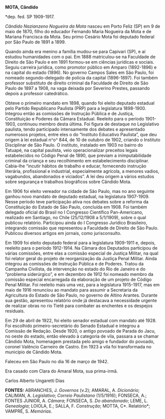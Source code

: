 **MOTA, Cândido**

\*dep. fed. SP 1909-1917.

*Cândido Nazianzeno Nogueira da Mota* nasceu em Porto Feliz (SP) em 9 de
maio de 1870, filho do educador Fernando Maria Nogueira da Mota e de
Mariana Francisca da Mota. Seu primo Cesário Mota foi deputado federal
por São Paulo de 1891 a 1899.

Quando ainda era menino a família mudou-se para Capivari (SP), e aí
estudou humanidades com o pai. Em 1888 matriculou-se na Faculdade de
Direito de São Paulo e em 1891 formou-se em ciências jurídicas e
sociais. Seguiu carreira jurídica, como promotor público em Amparo
(1892-1896) e na capital do estado (1896). No governo Campos Sales em
São Paulo, foi nomeado segundo-delegado de polícia da capital
(1896-1897). Foi também professor substituto de direito criminal da
Faculdade de Direito de São Paulo de 1897 a 1908, na vaga deixada por
Severino Prestes, passando depois a professor catedrático.

Obteve o primeiro mandato em 1898, quando foi eleito deputado estadual
pelo Partido Republicano Paulista (PRP) para a legislatura 1898-1900.
Integrou então as comissões de Instrução Pública e de Justiça,
Constituição e Poderes da Câmara Estadual. Reeleito para o período
1901-1903, continuou membro desta última. Foi figura de destaque no
Legislativo paulista, tendo participado intensamente dos debates e
apresentado numerosos projetos, entre eles o do “Instituto Educativo
Paulista”, que deu origem à lei estadual n^o^ 844, de 10 de outubro de
1902, criando o Instituto Disciplinar de São Paulo. O instituto,
instalado em 1903 no bairro do Tatuapé, na capital paulista, veio
operacionalizar preceitos legais estabelecidos no Código Penal de 1890,
que previam a inimputabilidade criminal da criança e seu recolhimento em
estabelecimento disciplinar. Cabia-lhe “incutir hábitos de trabalho e
educar, fornecendo instrução literária, profissional e industrial,
especialmente agrícola, a menores vadios, vagabundos, abandonados e
viciados”. A lei deu origem a vários estudos sobre segurança e trabalhos
biográficos sobre Cândido Mota.

Em 1906 foi eleito vereador na cidade de São Paulo, mas no ano seguinte
ganhou novo mandato de deputado estadual, na legislatura 1907-1909.
Nesse período teve participação ativa nos debates sobre a reforma da
Constituição do Estado de São Paulo, concluída em 1908. Foi também
delegado oficial do Brasil no I Congresso Científico Pan-Americano,
realizado em Santiago, no Chile (25/12/1908 a 5/1/1909), sobre o qual
publicou relatório. Participou ainda do I Congresso Jurídico Brasileiro,
integrando comissão que representou a Faculdade de Direito de São Paulo.
Publicou diversos artigos em jornais, como jurisconsulto.

Em 1909 foi eleito deputado federal para a legislatura 1909-1911 e,
depois, reeleito para o período 1912-1914. Na Câmara dos Deputados
participou de várias comissões, entre elas a comissão especial de
Justiça Militar, na qual foi relator geral do projeto de reorganização
da Justiça Penal Militar. Ainda integrou as comissões de Instrução
Pública e de Poderes. Tratou da Campanha Civilista, da intervenção no
estado do Rio de Janeiro e do “problema siderúrgico”, e em dezembro de
1912 foi nomeado membro da comissão especial encarregada da elaboração
de um projeto de Código Penal Militar. Foi reeleito mais uma vez, para a
legislatura 1915-1917, mas em maio de 1916 renunciou ao mandato para
assumir a Secretaria da Agricultura do Estado de São Paulo, no governo
de Altino Arantes. Durante sua gestão, apresentou relatório onde já
destacava a necessidade urgente de realizar obras no rio Tietê para
combater as enchentes e os despejos residuais.

Em 29 de abril de 1922, foi eleito senador estadual com mandato até
1928. Foi escolhido primeiro-secretário do Senado Estadual e integrou a
Comissão de Redação. Desde 1920, o antigo povoado de Parada do Jacu, no
oeste do estado, então elevado à categoria de vila, passara a se chamar
Cândido Mota, homenagem prestada pelo amigo e fundador do povoado,
coronel Valêncio Carneiro de Castro. Em 1923 a vila foi transformada no
município de Cândido Mota.

Faleceu em São Paulo no dia 16 de março de 1942.

Era casado com Clara do Amaral Mota, sua prima-irmã.

Carlos Alberto Ungaretti Dias

**FONTES:** ABRANCHES, J. *Governos* (v.2); AMARAL, A. *Dicionário*;
CALIMAN, A. *Legislativo*; *Correio Paulistano* (1/5/1916); FONSECA, A.;
FONTES JUNIOR, A. *Câmara*; FONSECA, S. *Do abandonado*; LEME, L.
*Genealogia*; LOIOLA, E.; SALLA, F. *Construção*; MOTTA, C*. Relatório*;
VAMPRÉ, S. *Memórias*.
